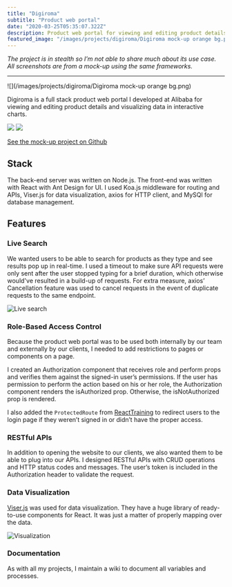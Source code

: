 ```yaml
---
title: "Digiroma"
subtitle: "Product web portal"
date: "2020-03-25T05:35:07.322Z"
description: Product web portal for viewing and editing product details and visualizing data in interactive charts. Made with React, MySQL, Node.js, Viser.js, Koa, and Ant Design.
featured_image: "/images/projects/digiroma/Digiroma mock-up orange bg.png"
---
```


_The project is in stealth so I’m not able to share much about its use case. All screenshots are from a mock-up using the same frameworks._

---

![](/images/projects/digiroma/Digiroma mock-up orange bg.png)

Digiroma is a full stack product web portal I developed at Alibaba for viewing and editing product details and visualizing data in interactive charts.

<div class="gallery" data-columns="2">
	<img src="/images/projects/digiroma/Screen Shot 2020-04-27 at 7.34.16 PM.png">
	<img src="/images/projects/digiroma/Screen Shot 2020-04-20 at 8.46.38 PM.png">
</div>

<a href="https://github.com/kennethlng/digiroma-mockup" class="button button--large">See the mock-up project on Github</a>

## Stack

The back-end server was written on Node.js. The front-end was written with React with Ant Design for UI. I used Koa.js middleware for routing and APIs, Viser.js for data visualization, axios for HTTP client, and MySQl for database management.

## Features

### Live Search

We wanted users to be able to search for products as they type and see results pop up in real-time. I used a timeout to make sure API requests were only sent after the user stopped typing for a brief duration, which otherwise would've resulted in a build-up of requests. For extra measure, axios’ Cancellation feature was used to cancel requests in the event of duplicate requests to the same endpoint.

![Live search](https://i.imgur.com/E2o9BIA.gif)

### Role-Based Access Control

Because the product web portal was to be used both internally by our team and externally by our clients, I needed to add restrictions to pages or components on a page.

I created an Authorization component that receives role and perform props and verifies them against the signed-in user’s permissions. If the user has permission to perform the action based on his or her role, the Authorization component renders the isAuthorized prop. Otherwise, the isNotAuthorized prop is rendered.

<p><script src="https://gist.github.com/kennethlng/dda055a1eff925127cf5cb59215e90bc.js"></script></p>

I also added the `ProtectedRoute` from [ReactTraining](https://reacttraining.com/react-router/web/example/auth-workflow) to redirect users to the login page if they weren’t signed in or didn’t have the proper access.

<p><script src="https://gist.github.com/kennethlng/c2832d03d6fea7f88faec7ef2d9099a8.js"></script></p>

### RESTful APIs

In addition to opening the website to our clients, we also wanted them to be able to plug into our APIs. I designed RESTful APIs with CRUD operations and HTTP status codes and messages. The user’s token is included in the Authorization header to validate the request.

### Data Visualization

[Viser.js](https://viserjs.github.io/) was used for data visualization. They have a huge library of ready-to-use components for React. It was just a matter of properly mapping over the data.

![Visualization](https://i.imgur.com/s7ypvAs.gif)

### Documentation

As with all my projects, I maintain a wiki to document all variables and processes.
